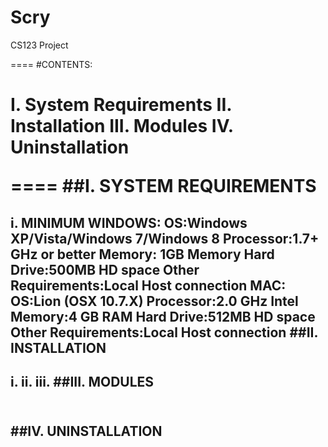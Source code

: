 Scry
====

CS123 Project

====
#CONTENTS:<h1>
**I. System Requirements**
**II. Installation**
**III. Modules**
**IV. Uninstallation**

====
##I. SYSTEM REQUIREMENTS<h2>
  i. MINIMUM
      WINDOWS:
        OS:Windows XP/Vista/Windows 7/Windows 8 
        Processor:1.7+ GHz or better 
        Memory: 1GB Memory 
        Hard Drive:500MB HD space 
        Other Requirements:Local Host connection
      MAC:
        OS:Lion (OSX 10.7.X) 
        Processor:2.0 GHz Intel 
        Memory:4 GB RAM 
        Hard Drive:512MB HD space 
        Other Requirements:Local Host connection
##II. INSTALLATION<h2>
  i. 
  ii.
  iii.
##III. MODULES<h2>  
##IV. UNINSTALLATION<h2>

